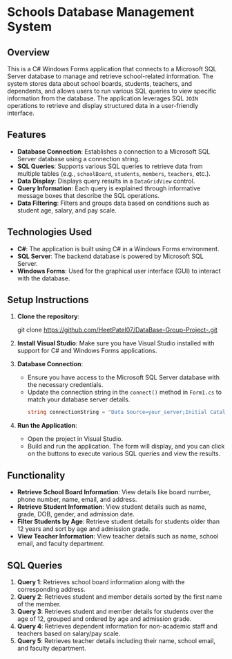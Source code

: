 # Schools Database Management System

## Overview

This is a C# Windows Forms application that connects to a Microsoft SQL Server database to manage and retrieve school-related information. The system stores data about school boards, students, teachers, and dependents, and allows users to run various SQL queries to view specific information from the database. The application leverages SQL `JOIN` operations to retrieve and display structured data in a user-friendly interface.

## Features

- **Database Connection**: Establishes a connection to a Microsoft SQL Server database using a connection string.
- **SQL Queries**: Supports various SQL queries to retrieve data from multiple tables (e.g., `schoolBoard`, `students`, `members`, `teachers`, etc.).
- **Data Display**: Displays query results in a `DataGridView` control.
- **Query Information**: Each query is explained through informative message boxes that describe the SQL operations.
- **Data Filtering**: Filters and groups data based on conditions such as student age, salary, and pay scale.

## Technologies Used

- **C#**: The application is built using C# in a Windows Forms environment.
- **SQL Server**: The backend database is powered by Microsoft SQL Server.
- **Windows Forms**: Used for the graphical user interface (GUI) to interact with the database.

## Setup Instructions

1. **Clone the repository**:
  
   git clone https://github.com/HeetPatel07/DataBase-Group-Project-.git
  

2. **Install Visual Studio**: Make sure you have Visual Studio installed with support for C# and Windows Forms applications.

3. **Database Connection**:
   - Ensure you have access to the Microsoft SQL Server database with the necessary credentials.
   - Update the connection string in the `connect()` method in `Form1.cs` to match your database server details.
     ```csharp
     string connectionString = "Data Source=your_server;Initial Catalog=cs3380;User=your_username;Password=your_password;";
     ```

4. **Run the Application**:
   - Open the project in Visual Studio.
   - Build and run the application. The form will display, and you can click on the buttons to execute various SQL queries and view the results.

## Functionality

- **Retrieve School Board Information**: View details like board number, phone number, name, email, and address.
- **Retrieve Student Information**: View student details such as name, grade, DOB, gender, and admission date.
- **Filter Students by Age**: Retrieve student details for students older than 12 years and sort by age and admission grade.
- **View Teacher Information**: View teacher details such as name, school email, and faculty department.

## SQL Queries

1. **Query 1**: Retrieves school board information along with the corresponding address.
2. **Query 2**: Retrieves student and member details sorted by the first name of the member.
3. **Query 3**: Retrieves student and member details for students over the age of 12, grouped and ordered by age and admission grade.
4. **Query 4**: Retrieves dependent information for non-academic staff and teachers based on salary/pay scale.
5. **Query 5**: Retrieves teacher details including their name, school email, and faculty department.

